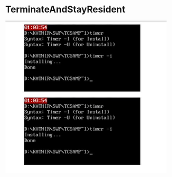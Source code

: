 # TerminateAndStayResident
![Test Imag 8](https://github.com/mosesnova/TerminateAndStayResident/blob/master/TSR.JPG)

